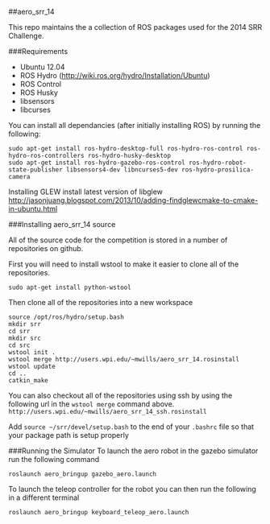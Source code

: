 ##aero_srr_14

This repo maintains the a collection of ROS packages used for the 2014 SRR Challenge.

###Requirements
* Ubuntu 12.04
* ROS Hydro (http://wiki.ros.org/hydro/Installation/Ubuntu)
* ROS Control
* ROS Husky
* libsensors
* libcurses

You can install all dependancies (after initially installing ROS) by running the following:
```
sudo apt-get install ros-hydro-desktop-full ros-hydro-ros-control ros-hydro-ros-controllers ros-hydro-husky-desktop
sudo apt-get install ros-hydro-gazebo-ros-control ros-hydro-robot-state-publisher libsensors4-dev libncurses5-dev ros-hydro-prosilica-camera 
```

Installing GLEW
install latest version of libglew
http://jasonjuang.blogspot.com/2013/10/adding-findglewcmake-to-cmake-in-ubuntu.html


###Installing aero_srr_14 source

All of the source code for the competition is stored in a number of repositories on github.


First you will need to install wstool to make it easier to clone all of the repositories.
```
sudo apt-get install python-wstool
```

Then clone all of the repositories into a new workspace
```
source /opt/ros/hydro/setup.bash
mkdir srr
cd srr
mkdir src
cd src
wstool init .
wstool merge http://users.wpi.edu/~mwills/aero_srr_14.rosinstall
wstool update
cd ..
catkin_make
```
You can also checkout all of the repositories using ssh by using the following url in the ```wstool merge``` command above. ```http://users.wpi.edu/~mwills/aero_srr_14_ssh.rosinstall```

Add ```source ~/srr/devel/setup.bash``` to the end of your ```.bashrc``` file so that your package path is setup properly

###Running the Simulator
To launch the aero robot in the gazebo simulator run the following command
```
roslaunch aero_bringup gazebo_aero.launch
```

To launch the teleop controller for the robot you can then run the following in a different terminal
```
roslaunch aero_bringup keyboard_teleop_aero.launch
```
